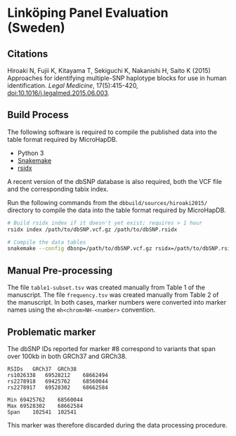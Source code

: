 # Linköping Panel Evaluation (Sweden)

## Citations

Hiroaki N, Fujii K, Kitayama T, Sekiguchi K, Nakanishi H, Saito K (2015) Approaches for identifying multiple-SNP haplotype blocks for use in human identification. *Legal Medicine*, 17(5):415-420, [doi:10.1016/j.legalmed.2015.06.003](https://doi.org/10.1016/j.legalmed.2015.06.003).

## Build Process

The following software is required to compile the published data into the table format required by MicroHapDB.

- Python 3
- [Snakemake][]
- [rsidx][]

A recent version of the dbSNP database is also required, both the VCF file and the corresponding tabix index.

Run the following commands from the `dbbuild/sources/hiroaki2015/` directory to compile the data into the table format required by MicroHapDB.

```bash
# Build rsidx index if it doesn't yet exist; requires > 1 hour
rsidx index /path/to/dbSNP.vcf.gz /path/to/dbSNP.rsidx

# Compile the data tables
snakemake --config dbsnp=/path/to/dbSNP.vcf.gz rsidx=/path/to/dbSNP.rsidx -p all
```

## Manual Pre-processing

The file `table1-subset.tsv` was created manually from Table 1 of the manuscript.
The file `frequency.tsv` was created manually from Table 2 of the manuscript.
In both cases, marker numbers were converted into marker names using the `mh<chrom>NH-<number>` convention.


## Problematic marker

The dbSNP IDs reported for marker #8 correspond to variants that span over 100kb in both GRCh37 and GRCh38.

```
RSIDs	GRCh37	GRCh38
rs1026338	69528212	68662494
rs2278918	69425762	68560044
rs2278917	69528302	68662584
		
Min	69425762	68560044
Max	69528302	68662584
Span	102541	102541
```

This marker was therefore discarded during the data processing procedure.


[Snakemake]: https://snakemake.readthedocs.io/en/stable/
[rsidx]: https://github.com/bioforensics/rsidx
